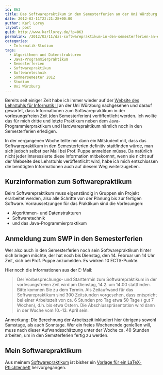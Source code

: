 ```yaml
---
id: 863
title: Das Softwarepraktikum in den Semesterferien an der Uni Würzburg
date: 2012-02-11T22:21:28+00:00
author: Karl Lorey
layout: post
guid: http://www.karllorey.de/?p=863
permalink: /2012/02/11/das-softwarepraktikum-in-den-semesterferien-an-der-uni-wurzburg/
categories:
  - Informatik-Studium
tags:
  - Algorithmen und Datenstrukturen
  - Java-Programmierpraktikum
  - Semesterferien
  - Softwarepraktikum
  - Softwaretechnik
  - Sommersemester 2012
  - Studium
  - Uni Würzburg
---
```

Bereits seit einiger Zeit habe ich immer wieder auf der <a href="http://www2.informatik.uni-wuerzburg.de/lehre/" target="_blank">Website des Lehrstuhls für Informatik II</a> an der Uni Würzburg nachgesehen und darauf gewartet, dass Informationen zum Softwarepraktikum in der vorlesungsfreien Zeit (den Semesterferien) veröffentlicht werden. Ich wollte das für mich dritte und letzte Praktikum neben dem Java-Programmierpraktikum und Hardwarepraktikum nämlich noch in den Semesterferien erledigen.
  
In der vergangenen Woche teilte mir dann ein Mitstudent mit, dass das Softwarepraktikum in den Semesterferien definitiv stattfinden würde, man sich jedoch selbst per Mail bei Prof. Puppe anmelden müsse. Da natürlich nicht jeder Interessierte diese Information mitbekommt, wenn sie nicht auf der Webseite des Lehrstuhls veröffentlicht wird, habe ich mich entschlossen die benötigten Informationen auch auf diesem Weg weiterzugeben.<!--more-->

## Kurzinformation zum Softwarepraktikum

Beim Softwarepraktikum muss eigenständig in Gruppen ein Projekt erarbeitet werden, also alle Schritte von der Planung bis zur fertigen Software. Vorraussetzungen für das Praktikum sind die Vorlesungen:

  * Algorithmen- und Datenstrukturen
  * Softwaretechnik
  * und das Java-Programmierpraktikum

## Anmeldung zum SWP in den Semesterferien

Wer also auch in den Semesterferien noch sein Softwarepraktikum hinter sich bringen möchte, der hat noch bis Dienstag, den 14. Februar um 14 Uhr Zeit, sich bei Prof. Puppe anzumelden. Es winken 10 ECTS-Punkte.

Hier noch die Informationen aus der E-Mail:

> Der Vorbesprechungs- und Starttermin zum Softwarepraktikum in der vorlesungsfreien Zeit wird am Dienstag, 14.2. um 14:00 stattfinden. Bitte kommen Sie zu dem Termin. Als Zeitaufwand für das Softwarepraktikum sind 300 Zeitstunden vorgesehen, dass entspricht bei einer Arbeitszeit von ca. 6 Stunden pro Tag etwa 50 Tage ( gut 7 Wochen), d.h. bis etwa Ostern. Die Abschlusspräsentation wird dann in der Woche vom 10.-13. April sein.

Anmerkung: Die Berechnung der Arbeitszeit inkludiert hier übrigens sowohl Samstage, als auch Sonntage. Wer ein freies Wochenende genießen will, muss nach dieser Aufwandsschätzung unter der Woche ca. 40 Stunden arbeiten, um in den Semsterferien fertig zu werden.

## Mein Softwarepraktikum

Aus meinem [Softwarepraktikum](http://www.karllorey.de/informatik-studium/vorlesungen/softwarepraktikum/ "Softwarepraktikum") ist bisher ein [Vorlage für ein LaTeX-Pflichtenheft](http://www.karllorey.de/informatik-studium/vorlesungen/softwarepraktikum/pflichtenheft-in-latex/ "Pflichtenheft in LaTeX") hervorgegangen.